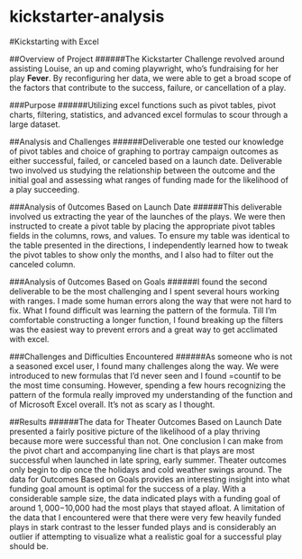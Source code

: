 # kickstarter-analysis
#Kickstarting with Excel

##Overview of Project
######The Kickstarter Challenge revolved around assisting Louise, an up and coming playwright, who’s fundraising for her play **Fever**. By reconfiguring her data, we were able to get a broad scope of the factors that contribute to the success, failure, or cancellation of a play.

###Purpose
######Utilizing excel functions such as pivot tables, pivot charts, filtering, statistics, and advanced excel formulas to scour through a large dataset. 

##Analysis and Challenges
######Deliverable one tested our knowledge of pivot tables and choice of graphing to portray campaign outcomes as either successful, failed, or canceled based on a launch date. Deliverable two involved us studying the relationship between the outcome and the initial goal and assessing what ranges of funding made for the likelihood of a play succeeding. 

###Analysis of 0utcomes Based on Launch Date
######This deliverable involved us extracting the year of the launches of the plays. We were then instructed to create a pivot table by placing the appropriate pivot tables fields in the columns, rows, and values. To ensure my table was identical to the table presented in the directions, I independently learned how to tweak the pivot tables to show only the months, and I also had to filter out the canceled column. 

###Analysis of 0utcomes Based on Goals
######I found the second deliverable to be the most challenging and I spent several hours working with ranges. I made some human errors along the way that were not hard to fix. What I found difficult was learning the pattern of the formula. Till I’m comfortable constructing a longer function, I found breaking up the filters was the easiest way to prevent errors and a great way to get acclimated with excel. 

###Challenges and Difficulties Encountered
######As someone who is not a seasoned excel user, I found many challenges along the way. We were introduced to new formulas that I’d never seen and I found =countif to be the most time consuming. However, spending a few hours recognizing the pattern of the formula really improved my understanding of the function and of Microsoft Excel overall. It’s not as scary as I thought.

##Results
######The data for Theater Outcomes Based on Launch Date presented a fairly positive picture of the likelihood of a play thriving because more were successful than not. One conclusion I can make from the pivot chart and accompanying line chart is that plays are most successful when launched in late spring, early summer. Theater outcomes only begin to dip once the holidays and cold weather swings around. The data for Outcomes Based on Goals provides an interesting insight into what funding goal amount is optimal for the success of a play. With a considerable sample size, the data indicated plays with a funding goal of around $1,000-$10,000 had the most plays that stayed afloat. A limitation of the data that I encountered were that there were very few heavily funded plays in stark contrast to the lesser funded plays and is considerably an outlier if attempting to visualize what a realistic goal for a successful play should be.
